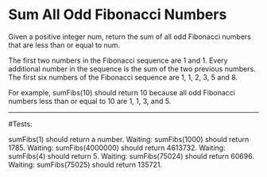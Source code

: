 # Sum All Odd Fibonacci Numbers

Given a positive integer num, return the sum of all odd Fibonacci numbers that are less than or equal to num.

The first two numbers in the Fibonacci sequence are 1 and 1. Every additional number in the sequence is the sum of the two previous numbers. The first six numbers of the Fibonacci sequence are 1, 1, 2, 3, 5 and 8.

For example, sumFibs(10) should return 10 because all odd Fibonacci numbers less than or equal to 10 are 1, 1, 3, and 5.

---
#Tests:

sumFibs(1) should return a number.
Waiting: sumFibs(1000) should return 1785.
Waiting: sumFibs(4000000) should return 4613732.
Waiting: sumFibs(4) should return 5.
Waiting: sumFibs(75024) should return 60696.
Waiting: sumFibs(75025) should return 135721.